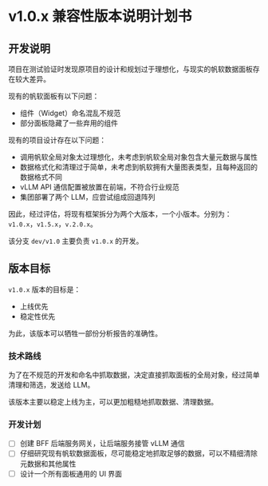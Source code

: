 # v1.0.x 兼容性版本说明计划书

## 开发说明

项目在测试验证时发现原项目的设计和规划过于理想化，与现实的帆软数据面板存在较大差异。

现有的帆软面板有以下问题：

- 组件（Widget）命名混乱不规范
- 部分面板隐藏了一些弃用的组件

现有的项目设计存在以下问题：

- 调用帆软全局对象太过理想化，未考虑到帆软全局对象包含大量元数据与属性
- 数据格式化和清理过于简单，未考虑到帆软拥有大量图表类型，且每种返回的数据格式不同
- vLLM API 通信配置被放置在前端，不符合行业规范
- 集团部署了两个 LLM，应尝试组成回退阵列

因此，经过评估，将现有框架拆分为两个大版本，一个小版本。分别为：`v1.0.x`，`v1.5.x`，`v.2.0.x`。

该分支 `dev/v1.0` 主要负责 `v1.0.x` 的开发。

## 版本目标

`v1.0.x` 版本的目标是：

- 上线优先
- 稳定性优先

为此，该版本可以牺牲一部份分析报告的准确性。

### 技术路线

为了在不规范的开发和命名中抓取数据，决定直接抓取面板的全局对象，经过简单清理和筛选，发送给 LLM。

该版本主要以稳定上线为主，可以更加粗糙地抓取数据、清理数据。

### 开发计划

- [ ] 创建 BFF 后端服务网关，让后端服务接管 vLLM 通信
- [ ] 仔细研究现有帆软数据面板，尽可能稳定地抓取足够的数据，可以不精细清除元数据和其他属性
- [ ] 设计一个所有面板通用的 UI 界面